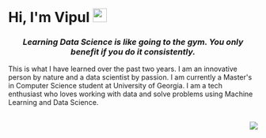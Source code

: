 <h1><strong>Hi, I'm Vipul</strong> <img src="https://raw.githubusercontent.com/syedareehaquasar/syedareehaquasar/master/gifs/Hi.gif" width="28px"></h1>

<h3 align="center"><em>Learning Data Science is like going to the gym. You only benefit if you do it consistently.</em></h3>

This is what I have learned over the past two years. I am an innovative person by nature and a data scientist by passion. I am currently a Master's in Computer Science student at University of Georgia. I am a tech enthusiast who loves working with data and solve problems using Machine Learning and Data Science.

<br>

<img align="right" src="https://media.giphy.com/media/8DTnuPhxv0m4w/giphy.gif">